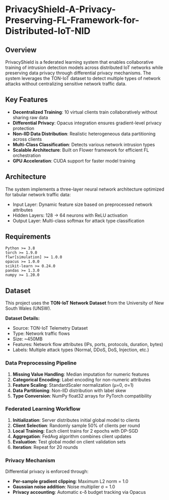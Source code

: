 # PrivacyShield-A-Privacy-Preserving-FL-Framework-for-Distributed-IoT-NID

## Overview

PrivacyShield is a federated learning system that enables collaborative training of intrusion detection models across distributed IoT networks while preserving data privacy through differential privacy mechanisms. The system leverages the TON-IoT dataset to detect multiple types of network attacks without centralizing sensitive network traffic data.

## Key Features

- **Decentralized Training**: 10 virtual clients train collaboratively without sharing raw data
- **Differential Privacy**: Opacus integration ensures gradient-level privacy protection
- **Non-IID Data Distribution**: Realistic heterogeneous data partitioning across clients
- **Multi-Class Classification**: Detects various network intrusion types
- **Scalable Architecture**: Built on Flower framework for efficient FL orchestration
- **GPU Acceleration**: CUDA support for faster model training

## Architecture

The system implements a three-layer neural network architecture optimized for tabular network traffic data:
- Input Layer: Dynamic feature size based on preprocessed network attributes
- Hidden Layers: 128 → 64 neurons with ReLU activation
- Output Layer: Multi-class softmax for attack type classification

## Requirements

```
Python >= 3.8
torch >= 1.9.0
flwr[simulation] >= 1.0.0
opacus >= 1.0.0
scikit-learn >= 0.24.0
pandas >= 1.3.0
numpy >= 1.20.0
```


## Dataset

This project uses the **TON-IoT Network Dataset** from the University of New South Wales (UNSW).

**Dataset Details:**
- Source: TON-IoT Telemetry Dataset
- Type: Network traffic flows
- Size: ~450MB
- Features: Network flow attributes (IPs, ports, protocols, duration, bytes)
- Labels: Multiple attack types (Normal, DDoS, DoS, Injection, etc.)


### Data Preprocessing Pipeline

1. **Missing Value Handling**: Median imputation for numeric features
2. **Categorical Encoding**: Label encoding for non-numeric attributes
3. **Feature Scaling**: StandardScaler normalization (μ=0, σ=1)
4. **Data Partitioning**: Non-IID distribution with label skew
5. **Type Conversion**: NumPy float32 arrays for PyTorch compatibility

### Federated Learning Workflow

1. **Initialization**: Server distributes initial global model to clients
2. **Client Selection**: Randomly sample 50% of clients per round
3. **Local Training**: Each client trains for 2 epochs with DP-SGD
4. **Aggregation**: FedAvg algorithm combines client updates
5. **Evaluation**: Test global model on client validation sets
6. **Iteration**: Repeat for 20 rounds

### Privacy Mechanism

Differential privacy is enforced through:
- **Per-sample gradient clipping**: Maximum L2 norm = 1.0
- **Gaussian noise addition**: Noise multiplier σ = 1.0
- **Privacy accounting**: Automatic ε-δ budget tracking via Opacus

